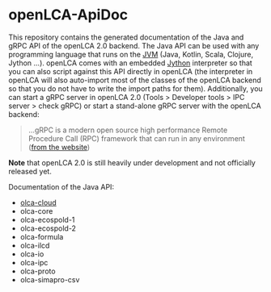 # openLCA-ApiDoc
This repository contains the generated documentation of the Java and gRPC API of
the openLCA 2.0 backend. The Java API can be used with any programming language
that runs on the [JVM](https://adoptopenjdk.net/) (Java, Kotlin, Scala, Clojure,
Jython ...). openLCA comes with an embedded [Jython](https://www.jython.org/)
interpreter so that you can also script against this API directly in openLCA
(the interpreter in openLCA will also auto-import most of the classes of the
openLCA backend so that you do not have to write the import paths for them).
Additionally, you can start a gRPC server in openLCA 2.0 (Tools > Developer
tools > IPC server > check gRPC) or start a stand-alone gRPC server with the
openLCA backend:

> ...gRPC is a modern open source high performance Remote Procedure Call (RPC)
> framework that can run in any environment
> ([from the website](https://grpc.io/))

**Note** that openLCA 2.0 is still heavily under development and not officially
released yet.

Documentation of the Java API: 

* [olca-cloud](https://greendelta.github.io/olca-ipc.py/olca/)
* olca-core
* olca-ecospold-1
* olca-ecospold-2
* olca-formula
* olca-ilcd
* olca-io
* olca-ipc
* olca-proto
* olca-simapro-csv